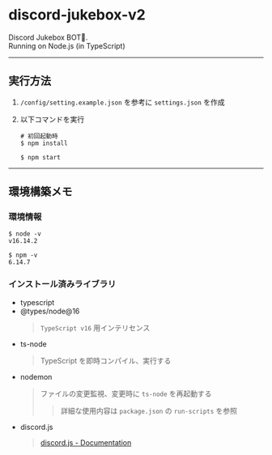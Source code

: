 # discord-jukebox-v2

Discord Jukebox BOT🤖.  
Running on Node.js (in TypeScript)

---

## 実行方法

1. `/config/setting.example.json` を参考に `settings.json` を作成
2. 以下コマンドを実行

    ```
    # 初回起動時
    $ npm install

    $ npm start
    ```

---

## 環境構築メモ

### 環境情報

```
$ node -v
v16.14.2

$ npm -v
6.14.7
```

### インストール済みライブラリ

-   typescript
-   @types/node@16
    > `TypeScript v16` 用インテリセンス
-   ts-node
    > TypeScript を即時コンパイル、実行する
-   nodemon
    > ファイルの変更監視、変更時に `ts-node` を再起動する
    >
    > > 詳細な使用内容は `package.json` の `run-scripts` を参照
-   discord.js
    > [discord.js - Documentation](https://discord.js.org/#/docs/discord.js/main/general/welcome)

